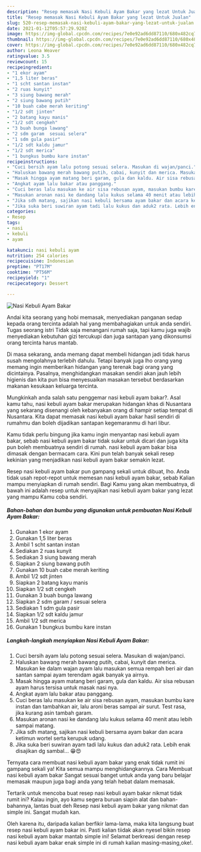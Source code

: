 ```yaml
---
description: "Resep memasak Nasi Kebuli Ayam Bakar yang lezat Untuk Jualan"
title: "Resep memasak Nasi Kebuli Ayam Bakar yang lezat Untuk Jualan"
slug: 520-resep-memasak-nasi-kebuli-ayam-bakar-yang-lezat-untuk-jualan
date: 2021-01-12T05:57:29.920Z
image: https://img-global.cpcdn.com/recipes/7e0e92ad6dd87110/680x482cq70/nasi-kebuli-ayam-bakar-foto-resep-utama.jpg
thumbnail: https://img-global.cpcdn.com/recipes/7e0e92ad6dd87110/680x482cq70/nasi-kebuli-ayam-bakar-foto-resep-utama.jpg
cover: https://img-global.cpcdn.com/recipes/7e0e92ad6dd87110/680x482cq70/nasi-kebuli-ayam-bakar-foto-resep-utama.jpg
author: Leona Weaver
ratingvalue: 3.5
reviewcount: 15
recipeingredient:
- "1 ekor ayam"
- "1,5 liter beras"
- "1 scht santan instan"
- "2 ruas kunyit"
- "3 siung bawang merah"
- "2 siung bawang putih"
- "10 buah cabe merah keriting"
- "1/2 sdt jinten"
- "2 batang kayu manis"
- "1/2 sdt cengkeh"
- "3 buah bunga lawang"
- "2 sdm garam  sesuai selera"
- "1 sdm gula pasir"
- "1/2 sdt kaldu jamur"
- "1/2 sdt merica"
- "1 bungkus bumbu kare instan"
recipeinstructions:
- "Cuci bersih ayam lalu potong sesuai selera. Masukan di wajan/panci."
- "Haluskan bawang merah bawang putih, cabai, kunyit dan merica. Masukan ke dalam wajan ayam lalu masukan semua rempah beri air dan santan sampai ayam terendam agak banyak ya airnya."
- "Masak hingga ayam matang beri garam, gula dan kaldu. Air sisa rebusan ayam harus tersisa untuk masak nasi nya."
- "Angkat ayam lalu bakar atau panggang."
- "Cuci beras lalu masukan ke air sisa rebusan ayam, masukan bumbu kare instan dan tambahkan air, lalu aroni beras sampai air surut. Test rasa, jika kurang asin tambah garam."
- "Masukan aronan nasi ke dandang lalu kukus selama 40 menit atau lebih sampai matang."
- "Jika sdh matang, sajikan nasi kebuli bersama ayam bakar dan acara ketimun wortel serta kerupuk udang."
- "Jika suka beri suwiran ayam tadi lalu kukus dan aduk2 rata. Lebih enak disajikan dg sambal... 😁😍"
categories:
- Resep
tags:
- nasi
- kebuli
- ayam

katakunci: nasi kebuli ayam 
nutrition: 254 calories
recipecuisine: Indonesian
preptime: "PT17M"
cooktime: "PT56M"
recipeyield: "1"
recipecategory: Dessert

---
```



![Nasi Kebuli Ayam Bakar](https://img-global.cpcdn.com/recipes/7e0e92ad6dd87110/680x482cq70/nasi-kebuli-ayam-bakar-foto-resep-utama.jpg)

Andai kita seorang yang hobi memasak, menyediakan panganan sedap kepada orang tercinta adalah hal yang membahagiakan untuk anda sendiri. Tugas seorang istri Tidak saja menangani rumah saja, tapi kamu juga wajib menyediakan kebutuhan gizi tercukupi dan juga santapan yang dikonsumsi orang tercinta harus mantab.

Di masa  sekarang, anda memang dapat membeli hidangan jadi tidak harus susah mengolahnya terlebih dahulu. Tetapi banyak juga lho orang yang memang ingin memberikan hidangan yang terenak bagi orang yang dicintainya. Pasalnya, menghidangkan masakan sendiri akan jauh lebih higienis dan kita pun bisa menyesuaikan masakan tersebut berdasarkan makanan kesukaan keluarga tercinta. 



Mungkinkah anda salah satu penggemar nasi kebuli ayam bakar?. Asal kamu tahu, nasi kebuli ayam bakar merupakan hidangan khas di Nusantara yang sekarang disenangi oleh kebanyakan orang di hampir setiap tempat di Nusantara. Kita dapat memasak nasi kebuli ayam bakar hasil sendiri di rumahmu dan boleh dijadikan santapan kegemaranmu di hari libur.

Kamu tidak perlu bingung jika kamu ingin menyantap nasi kebuli ayam bakar, sebab nasi kebuli ayam bakar tidak sukar untuk dicari dan juga kita pun boleh membuatnya sendiri di rumah. nasi kebuli ayam bakar bisa dimasak dengan bermacam cara. Kini pun telah banyak sekali resep kekinian yang menjadikan nasi kebuli ayam bakar semakin lezat.

Resep nasi kebuli ayam bakar pun gampang sekali untuk dibuat, lho. Anda tidak usah repot-repot untuk memesan nasi kebuli ayam bakar, sebab Kalian mampu menyiapkan di rumah sendiri. Bagi Kamu yang akan membuatnya, di bawah ini adalah resep untuk menyajikan nasi kebuli ayam bakar yang lezat yang mampu Kamu coba sendiri.

<!--inarticleads1-->

##### Bahan-bahan dan bumbu yang digunakan untuk pembuatan Nasi Kebuli Ayam Bakar:

1. Gunakan 1 ekor ayam
1. Gunakan 1,5 liter beras
1. Ambil 1 scht santan instan
1. Sediakan 2 ruas kunyit
1. Sediakan 3 siung bawang merah
1. Siapkan 2 siung bawang putih
1. Gunakan 10 buah cabe merah keriting
1. Ambil 1/2 sdt jinten
1. Siapkan 2 batang kayu manis
1. Siapkan 1/2 sdt cengkeh
1. Gunakan 3 buah bunga lawang
1. Siapkan 2 sdm garam / sesuai selera
1. Sediakan 1 sdm gula pasir
1. Siapkan 1/2 sdt kaldu jamur
1. Ambil 1/2 sdt merica
1. Gunakan 1 bungkus bumbu kare instan




<!--inarticleads2-->

##### Langkah-langkah menyiapkan Nasi Kebuli Ayam Bakar:

1. Cuci bersih ayam lalu potong sesuai selera. Masukan di wajan/panci.
1. Haluskan bawang merah bawang putih, cabai, kunyit dan merica. Masukan ke dalam wajan ayam lalu masukan semua rempah beri air dan santan sampai ayam terendam agak banyak ya airnya.
1. Masak hingga ayam matang beri garam, gula dan kaldu. Air sisa rebusan ayam harus tersisa untuk masak nasi nya.
1. Angkat ayam lalu bakar atau panggang.
1. Cuci beras lalu masukan ke air sisa rebusan ayam, masukan bumbu kare instan dan tambahkan air, lalu aroni beras sampai air surut. Test rasa, jika kurang asin tambah garam.
1. Masukan aronan nasi ke dandang lalu kukus selama 40 menit atau lebih sampai matang.
1. Jika sdh matang, sajikan nasi kebuli bersama ayam bakar dan acara ketimun wortel serta kerupuk udang.
1. Jika suka beri suwiran ayam tadi lalu kukus dan aduk2 rata. Lebih enak disajikan dg sambal... 😁😍




Ternyata cara membuat nasi kebuli ayam bakar yang enak tidak rumit ini gampang sekali ya! Kita semua mampu menghidangkannya. Cara Membuat nasi kebuli ayam bakar Sangat sesuai banget untuk anda yang baru belajar memasak maupun juga bagi anda yang telah hebat dalam memasak.

Tertarik untuk mencoba buat resep nasi kebuli ayam bakar nikmat tidak rumit ini? Kalau ingin, ayo kamu segera buruan siapin alat dan bahan-bahannya, lantas buat deh Resep nasi kebuli ayam bakar yang nikmat dan simple ini. Sangat mudah kan. 

Oleh karena itu, daripada kalian berfikir lama-lama, maka kita langsung buat resep nasi kebuli ayam bakar ini. Pasti kalian tiidak akan nyesel bikin resep nasi kebuli ayam bakar mantab simple ini! Selamat berkreasi dengan resep nasi kebuli ayam bakar enak simple ini di rumah kalian masing-masing,oke!.

